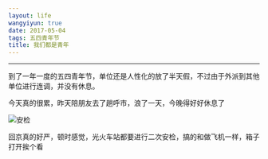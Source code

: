 ```yaml
---
layout: life
wangyiyun: true
date: 2017-05-04
tags: 五四青年节
title: 我们都是青年
---
```


*************

到了一年一度的五四青年节，单位还是人性化的放了半天假，不过由于外派到其他单位进行连调，并没有休息。

今天真的很累，昨天陪朋友去了趟呼市，浪了一天，今晚得好好休息了

![安检](/life/2017/2017res/5/1.jpg)

回京真的好严，顿时感觉，光火车站都要进行二次安检，搞的和做飞机一样，箱子打开挨个看


